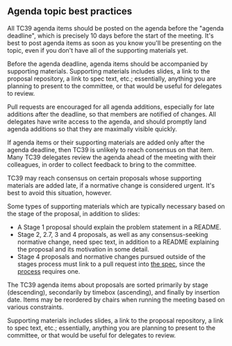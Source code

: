 ## Agenda topic best practices

All TC39 agenda items should be posted on the agenda before the "agenda deadline", which is precisely 10 days before the start of the meeting. It's best to post agenda items as soon as you know you'll be presenting on the topic, even if you don't have all of the supporting materials yet.

Before the agenda deadline, agenda items should be accompanied by supporting materials. Supporting materials includes slides, a link to the proposal repository, a link to spec text, etc.; essentially, anything you are planning to present to the committee, or that would be useful for delegates to review.

Pull requests are encouraged for all agenda additions, especially for late additions after the deadline, so that members are notified of changes. All delegates have write access to the agenda, and should promptly land agenda additions so that they are maximally visible quickly.

If agenda items or their supporting materials are added only after the agenda deadline, then TC39 is unlikely to reach consensus on that item. Many TC39 delegates review the agenda ahead of the meeting with their colleagues, in order to collect feedback to bring to the committee.

TC39 may reach consensus on certain proposals whose supporting materials are added late, if a normative change is considered urgent. It's best to avoid this situation, however.

Some types of supporting materials which are typically necessary based on the stage of the proposal, in addition to slides:
- A Stage 1 proposal should explain the problem statement in a README.
- Stage 2, 2.7, 3 and 4 proposals, as well as any consensus-seeking normative change, need spec text, in addition to a README explaining the proposal and its motivation in some detail.
- Stage 4 proposals and normative changes pursued outside of the stages process must link to a pull request into [the spec](https://github.com/tc39/ecma262), since the [process](https://tc39.github.io/process-document/) requires one.

The TC39 agenda items about proposals are sorted primarily by stage (descending), secondarily by timebox (ascending), and finally by insertion date. Items may be reordered by chairs when running the meeting based on various constraints.

Supporting materials includes slides, a link to the proposal repository, a link to spec text, etc.; essentially, anything you are planning to present to the committee, or that would be useful for delegates to review.
